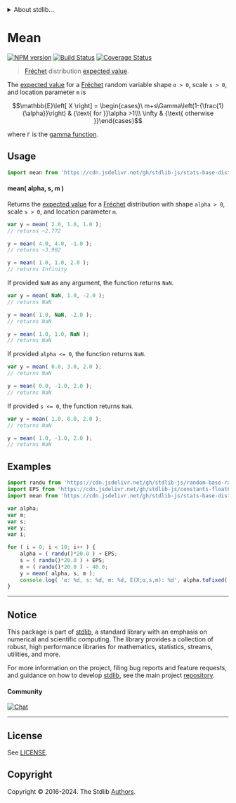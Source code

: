 <!--

@license Apache-2.0

Copyright (c) 2018 The Stdlib Authors.

Licensed under the Apache License, Version 2.0 (the "License");
you may not use this file except in compliance with the License.
You may obtain a copy of the License at

   http://www.apache.org/licenses/LICENSE-2.0

Unless required by applicable law or agreed to in writing, software
distributed under the License is distributed on an "AS IS" BASIS,
WITHOUT WARRANTIES OR CONDITIONS OF ANY KIND, either express or implied.
See the License for the specific language governing permissions and
limitations under the License.

-->


<details>
  <summary>
    About stdlib...
  </summary>
  <p>We believe in a future in which the web is a preferred environment for numerical computation. To help realize this future, we've built stdlib. stdlib is a standard library, with an emphasis on numerical and scientific computation, written in JavaScript (and C) for execution in browsers and in Node.js.</p>
  <p>The library is fully decomposable, being architected in such a way that you can swap out and mix and match APIs and functionality to cater to your exact preferences and use cases.</p>
  <p>When you use stdlib, you can be absolutely certain that you are using the most thorough, rigorous, well-written, studied, documented, tested, measured, and high-quality code out there.</p>
  <p>To join us in bringing numerical computing to the web, get started by checking us out on <a href="https://github.com/stdlib-js/stdlib">GitHub</a>, and please consider <a href="https://opencollective.com/stdlib">financially supporting stdlib</a>. We greatly appreciate your continued support!</p>
</details>

# Mean

[![NPM version][npm-image]][npm-url] [![Build Status][test-image]][test-url] [![Coverage Status][coverage-image]][coverage-url] <!-- [![dependencies][dependencies-image]][dependencies-url] -->

> [Fréchet][frechet-distribution] distribution [expected value][mean].

<!-- Section to include introductory text. Make sure to keep an empty line after the intro `section` element and another before the `/section` close. -->

<section class="intro">

The [expected value][mean] for a [Fréchet][frechet-distribution] random variable shape `α > 0`, scale `s > 0`, and location parameter `m` is

<!-- <equation class="equation" label="eq:frechet_mean" align="center" raw="\mathbb{E}\left[ X \right] = \begin{cases}\ m+s\Gamma\left(1-{\frac{1}{\alpha}}\right) & {\text{ for }}\alpha >1\\\ \infty & {\text{ otherwise }}\end{cases}" alt="Expected value for a Fréchet distribution."> -->

```math
\mathbb{E}\left[ X \right] = \begin{cases}\ m+s\Gamma\left(1-{\frac{1}{\alpha}}\right) & {\text{ for }}\alpha >1\\\ \infty & {\text{ otherwise }}\end{cases}
```

<!-- <div class="equation" align="center" data-raw-text="\mathbb{E}\left[ X \right] = \begin{cases}\ m+s\Gamma\left(1-{\frac{1}{\alpha}}\right) &amp; {\text{ for }}\alpha &gt;1\\\ \infty &amp; {\text{ otherwise }}\end{cases}" data-equation="eq:frechet_mean">
    <img src="https://cdn.jsdelivr.net/gh/stdlib-js/stdlib@591cf9d5c3a0cd3c1ceec961e5c49d73a68374cb/lib/node_modules/@stdlib/stats/base/dists/frechet/mean/docs/img/equation_frechet_mean.svg" alt="Expected value for a Fréchet distribution.">
    <br>
</div> -->

<!-- </equation> -->

where `Γ` is the [gamma function][gamma-function].

</section>

<!-- /.intro -->

<!-- Package usage documentation. -->



<section class="usage">

## Usage

```javascript
import mean from 'https://cdn.jsdelivr.net/gh/stdlib-js/stats-base-dists-frechet-mean@deno/mod.js';
```

#### mean( alpha, s, m )

Returns the [expected value][mean] for a [Fréchet][frechet-distribution] distribution with shape `alpha > 0`, scale `s > 0`, and location parameter `m`.

```javascript
var y = mean( 2.0, 1.0, 1.0 );
// returns ~2.772

y = mean( 4.0, 4.0, -1.0 );
// returns ~3.902

y = mean( 1.0, 1.0, 2.0 );
// returns Infinity
```

If provided `NaN` as any argument, the function returns `NaN`.

```javascript
var y = mean( NaN, 1.0, -2.0 );
// returns NaN

y = mean( 1.0, NaN, -2.0 );
// returns NaN

y = mean( 1.0, 1.0, NaN );
// returns NaN
```

If provided `alpha <= 0`, the function returns `NaN`.

```javascript
var y = mean( 0.0, 3.0, 2.0 );
// returns NaN

y = mean( 0.0, -1.0, 2.0 );
// returns NaN
```

If provided `s <= 0`, the function returns `NaN`.

```javascript
var y = mean( 1.0, 0.0, 2.0 );
// returns NaN

y = mean( 1.0, -1.0, 2.0 );
// returns NaN
```

</section>

<!-- /.usage -->

<!-- Package usage notes. Make sure to keep an empty line after the `section` element and another before the `/section` close. -->

<section class="notes">

</section>

<!-- /.notes -->

<!-- Package usage examples. -->

<section class="examples">

## Examples

<!-- eslint no-undef: "error" -->

```javascript
import randu from 'https://cdn.jsdelivr.net/gh/stdlib-js/random-base-randu@deno/mod.js';
import EPS from 'https://cdn.jsdelivr.net/gh/stdlib-js/constants-float64-eps@deno/mod.js';
import mean from 'https://cdn.jsdelivr.net/gh/stdlib-js/stats-base-dists-frechet-mean@deno/mod.js';

var alpha;
var m;
var s;
var y;
var i;

for ( i = 0; i < 10; i++ ) {
    alpha = ( randu()*20.0 ) + EPS;
    s = ( randu()*20.0 ) + EPS;
    m = ( randu()*20.0 ) - 40.0;
    y = mean( alpha, s, m );
    console.log( 'α: %d, s: %d, m: %d, E(X;α,s,m): %d', alpha.toFixed( 4 ), s.toFixed( 4 ), m.toFixed( 4 ), y.toFixed( 4 ) );
}
```

</section>

<!-- /.examples -->

<!-- Section to include cited references. If references are included, add a horizontal rule *before* the section. Make sure to keep an empty line after the `section` element and another before the `/section` close. -->

<section class="references">

</section>

<!-- /.references -->

<!-- Section for related `stdlib` packages. Do not manually edit this section, as it is automatically populated. -->

<section class="related">

</section>

<!-- /.related -->

<!-- Section for all links. Make sure to keep an empty line after the `section` element and another before the `/section` close. -->


<section class="main-repo" >

* * *

## Notice

This package is part of [stdlib][stdlib], a standard library with an emphasis on numerical and scientific computing. The library provides a collection of robust, high performance libraries for mathematics, statistics, streams, utilities, and more.

For more information on the project, filing bug reports and feature requests, and guidance on how to develop [stdlib][stdlib], see the main project [repository][stdlib].

#### Community

[![Chat][chat-image]][chat-url]

---

## License

See [LICENSE][stdlib-license].


## Copyright

Copyright &copy; 2016-2024. The Stdlib [Authors][stdlib-authors].

</section>

<!-- /.stdlib -->

<!-- Section for all links. Make sure to keep an empty line after the `section` element and another before the `/section` close. -->

<section class="links">

[npm-image]: http://img.shields.io/npm/v/@stdlib/stats-base-dists-frechet-mean.svg
[npm-url]: https://npmjs.org/package/@stdlib/stats-base-dists-frechet-mean

[test-image]: https://github.com/stdlib-js/stats-base-dists-frechet-mean/actions/workflows/test.yml/badge.svg?branch=v0.2.2
[test-url]: https://github.com/stdlib-js/stats-base-dists-frechet-mean/actions/workflows/test.yml?query=branch:v0.2.2

[coverage-image]: https://img.shields.io/codecov/c/github/stdlib-js/stats-base-dists-frechet-mean/main.svg
[coverage-url]: https://codecov.io/github/stdlib-js/stats-base-dists-frechet-mean?branch=main

<!--

[dependencies-image]: https://img.shields.io/david/stdlib-js/stats-base-dists-frechet-mean.svg
[dependencies-url]: https://david-dm.org/stdlib-js/stats-base-dists-frechet-mean/main

-->

[chat-image]: https://img.shields.io/gitter/room/stdlib-js/stdlib.svg
[chat-url]: https://app.gitter.im/#/room/#stdlib-js_stdlib:gitter.im

[stdlib]: https://github.com/stdlib-js/stdlib

[stdlib-authors]: https://github.com/stdlib-js/stdlib/graphs/contributors

[umd]: https://github.com/umdjs/umd
[es-module]: https://developer.mozilla.org/en-US/docs/Web/JavaScript/Guide/Modules

[deno-url]: https://github.com/stdlib-js/stats-base-dists-frechet-mean/tree/deno
[deno-readme]: https://github.com/stdlib-js/stats-base-dists-frechet-mean/blob/deno/README.md
[umd-url]: https://github.com/stdlib-js/stats-base-dists-frechet-mean/tree/umd
[umd-readme]: https://github.com/stdlib-js/stats-base-dists-frechet-mean/blob/umd/README.md
[esm-url]: https://github.com/stdlib-js/stats-base-dists-frechet-mean/tree/esm
[esm-readme]: https://github.com/stdlib-js/stats-base-dists-frechet-mean/blob/esm/README.md
[branches-url]: https://github.com/stdlib-js/stats-base-dists-frechet-mean/blob/main/branches.md

[stdlib-license]: https://raw.githubusercontent.com/stdlib-js/stats-base-dists-frechet-mean/main/LICENSE

[frechet-distribution]: https://en.wikipedia.org/wiki/Fr%C3%A9chet_distribution

[gamma-function]: https://en.wikipedia.org/wiki/Gamma_function

[mean]: https://en.wikipedia.org/wiki/Expected_value

</section>

<!-- /.links -->
